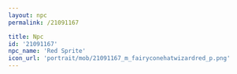 ```yaml
---
layout: npc
permalink: /21091167

title: Npc
id: '21091167'
npc_name: 'Red Sprite'
icon_url: 'portrait/mob/21091167_m_fairyconehatwizardred_p.png'
---
```

